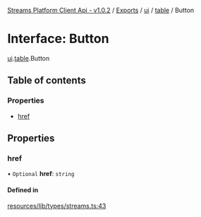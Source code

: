 [Streams Platform Client Api - v1.0.2](../README.md) / [Exports](../modules.md) / [ui](../modules/ui.md) / [table](../modules/ui.table.md) / Button

# Interface: Button

[ui](../modules/ui.md).[table](../modules/ui.table.md).Button

## Table of contents

### Properties

- [href](ui.table.Button.md#href)

## Properties

### href

• `Optional` **href**: `string`

#### Defined in

[resources/lib/types/streams.ts:43](https://github.com/laravel-streams/streams-core/blob/e866e1454/resources/lib/types/streams.ts#L43)
